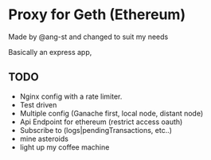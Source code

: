 # Proxy for Geth (Ethereum)

Made by @ang-st and changed to suit my needs 

Basically an express app,

## TODO
 - Nginx config with a rate limiter.
 - Test driven 
 - Multiple config (Ganache first, local node, distant node)
 - Api Endpoint for ethereum (restrict access oauth)
 - Subscribe to (logs|pendingTransactions, etc..)
 - mine asteroids
 - light up my coffee machine
